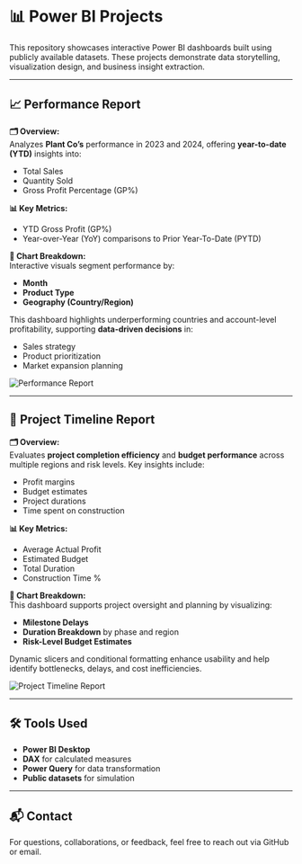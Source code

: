 # 📊 Power BI Projects

This repository showcases interactive Power BI dashboards built using publicly available datasets. These projects demonstrate data storytelling, visualization design, and business insight extraction.

---

## 📈 Performance Report

**🗂 Overview:**  
Analyzes **Plant Co’s** performance in 2023 and 2024, offering **year-to-date (YTD)** insights into:

- Total Sales  
- Quantity Sold  
- Gross Profit Percentage (GP%)

**📊 Key Metrics:**  
- YTD Gross Profit (GP%)  
- Year-over-Year (YoY) comparisons to Prior Year-To-Date (PYTD)

**📌 Chart Breakdown:**  
Interactive visuals segment performance by:

- **Month**
- **Product Type**
- **Geography (Country/Region)**

This dashboard highlights underperforming countries and account-level profitability, supporting **data-driven decisions** in:

- Sales strategy  
- Product prioritization  
- Market expansion planning  

![Performance Report](https://github.com/user-attachments/assets/03c5369d-4177-4edc-b77c-f5134228ae53)

---

## 📅 Project Timeline Report

**🗂 Overview:**  
Evaluates **project completion efficiency** and **budget performance** across multiple regions and risk levels. Key insights include:

- Profit margins  
- Budget estimates  
- Project durations  
- Time spent on construction

**📊 Key Metrics:**  
- Average Actual Profit  
- Estimated Budget  
- Total Duration  
- Construction Time %

**📌 Chart Breakdown:**  
This dashboard supports project oversight and planning by visualizing:

- **Milestone Delays**
- **Duration Breakdown** by phase and region
- **Risk-Level Budget Estimates**

Dynamic slicers and conditional formatting enhance usability and help identify bottlenecks, delays, and cost inefficiencies.

![Project Timeline Report](https://github.com/user-attachments/assets/1fb70231-ce52-45d0-b064-95d36ab68bac)

---

## 🛠 Tools Used

- **Power BI Desktop**
- **DAX** for calculated measures
- **Power Query** for data transformation
- **Public datasets** for simulation

---

## 📬 Contact

For questions, collaborations, or feedback, feel free to reach out via GitHub or email.

